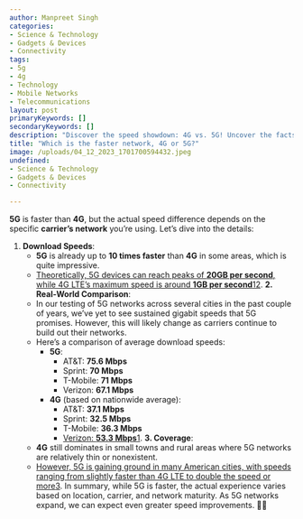 ```yaml
---
author: Manpreet Singh
categories: 
- Science & Technology
- Gadgets & Devices
- Connectivity
tags: 
- 5g
- 4g
- Technology
- Mobile Networks
- Telecommunications
layout: post
primaryKeywords: []
secondaryKeywords: []
description: "Discover the speed showdown: 4G vs. 5G! Uncover the facts, real-world comparisons, and coverage details. Is 5G truly the game-changer it promises to be? Dive into the details and find out! 🚀📶"
title: "Which is the faster network, 4G or 5G?"
image: /uploads/04_12_2023_1701700594432.jpeg
undefined: 
- Science & Technology
- Gadgets & Devices
- Connectivity

---
```

**5G** is faster than **4G**, but the actual speed difference depends on the specific **carrier’s network** you’re using. Let’s dive into the details:
1. **Download Speeds**:
    - **5G** is already up to **10 times faster** than **4G** in some areas, which is quite impressive.
    - [Theoretically, 5G devices can reach peaks of **20GB per second**, while 4G LTE’s maximum speed is around **1GB per second**](https://www.tomsguide.com/features/5g-vs-4g)[1](https://www.tomsguide.com/features/5g-vs-4g)[2](https://gospeedcheck.com/article/what-is-the-difference-between-5g-vs-4g-speeds-420).
**2. Real-World Comparison**:
    - In our testing of 5G networks across several cities in the past couple of years, we’ve yet to see sustained gigabit speeds that 5G promises. However, this will likely change as carriers continue to build out their networks.
    - Here’s a comparison of average download speeds:
        - **5G**:
            - AT&amp;T: **75.6 Mbps**
            - Sprint: **70 Mbps**
            - T-Mobile: **71 Mbps**
            - Verizon: **67.1 Mbps**
        - **4G** (based on nationwide average):
            - AT&amp;T: **37.1 Mbps**
            - Sprint: **32.5 Mbps**
            - T-Mobile: **36.3 Mbps**
            - [Verizon: **53.3 Mbps**](https://www.tomsguide.com/features/5g-vs-4g)[1](https://www.tomsguide.com/features/5g-vs-4g).
**3. Coverage**:
    - **4G** still dominates in small towns and rural areas where 5G networks are relatively thin or nonexistent.
    - [However, 5G is gaining ground in many American cities, with speeds ranging from slightly faster than 4G LTE to double the speed or more](https://www.highspeedinternet.com/resources/4g-vs-5g)[3](https://www.highspeedinternet.com/resources/4g-vs-5g).
In summary, while 5G is faster, the actual experience varies based on location, carrier, and network maturity. As 5G networks expand, we can expect even greater speed improvements. 🚀📶
